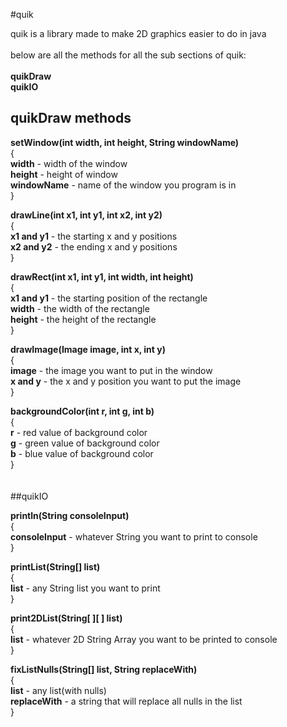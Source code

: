 #quik

quik is a library made to make 2D graphics easier to do in java 
<br />
<br />
below are all the methods for all the sub sections of quik:<br /><br />
**quikDraw** <br />
**quikIO**

## quikDraw methods
**setWindow(int width, int height, String windowName)**<br />
{<br />
**width** - width of the window <br />
**height** - height of window <br />
**windowName** - name of the window you program is in <br />
}
<br />

**drawLine(int x1, int y1, int x2, int y2)**<br />
{<br />
**x1 and y1** - the starting x and y positions <br />
**x2 and y2** - the ending x and y positions <br />
}
<br />

**drawRect(int x1, int y1, int width, int height)**<br />
{<br /> 
**x1 and y1** - the starting position of the rectangle <br />
**width** - the width of the rectangle <br />
**height** - the height of the rectangle <br />
}
<br />

**drawImage(Image image, int x, int y)** <br />
{ <br />
**image** - the image you want to put in the window <br />
**x and y** - the x and y position you want to put the image <br />
}
<br />

**backgroundColor(int r, int g, int b)**<br />
{<br />
**r** - red value of background color <br />
**g** - green value of background color <br />
**b** - blue value of background color <br />
} 
<br />
<br />
<br />
##quikIO

**println(String consoleInput)** <br /> { <br />
**consoleInput** - whatever String you want to print to console <br />
}<br />

**printList(String[] list)** <br /> { <br />
**list** - any String list you want to print <br />
}<br />

**print2DList(String[ ][ ] list)** <br /> { <br />
**list** - whatever 2D String Array you want to be printed to console 
<br /> } <br />

**fixListNulls(String[] list, String replaceWith)** 
<br /> { <br />
**list** - any list(with nulls) <br />
**replaceWith** - a string that will replace all nulls in the list
<br /> } <br />












